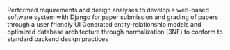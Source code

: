 Performed requirements and design analyses to develop a web-based software system with Django for paper submission and grading of papers through a user friendly UI
Generated entity-relationship models and optimized database architecture through normalization (3NF) to conform to standard backend design practices
